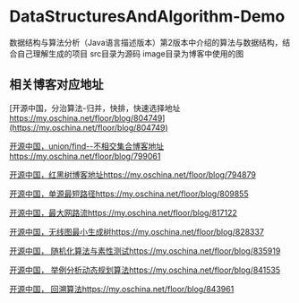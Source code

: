 # DataStructuresAndAlgorithm-Demo
数据结构与算法分析（Java语言描述版本）第2版本中介绍的算法与数据结构，结合自己理解生成的项目
src目录为源码
image目录为博客中使用的图
## 相关博客对应地址
[开源中国，分治算法-归并，快排，快速选择地址 https://my.oschina.net/floor/blog/804749](https://my.oschina.net/floor/blog/804749)  

[开源中国，union/find--不相交集合博客地址https://my.oschina.net/floor/blog/799061](https://my.oschina.net/floor/blog/799061)  

[开源中国，红黑树博客地址https://my.oschina.net/floor/blog/794879](https://my.oschina.net/floor/blog/794879)  

[开源中国，单源最短路径https://my.oschina.net/floor/blog/809855](https://my.oschina.net/floor/blog/809855)
  
[开源中国，最大网路流https://my.oschina.net/floor/blog/817122](https://my.oschina.net/floor/blog/817122)  

[开源中国，无线图最小生成树https://my.oschina.net/floor/blog/828337](https://my.oschina.net/floor/blog/828337)  

[开源中国， 随机化算法与素性测试https://my.oschina.net/floor/blog/835919](https://my.oschina.net/floor/blog/835919)

[开源中国， 举例分析动态规划算法https://my.oschina.net/floor/blog/841535](https://my.oschina.net/floor/blog/841535)

[开源中国， 回溯算法https://my.oschina.net/floor/blog/843961](https://my.oschina.net/floor/blog/843961)
